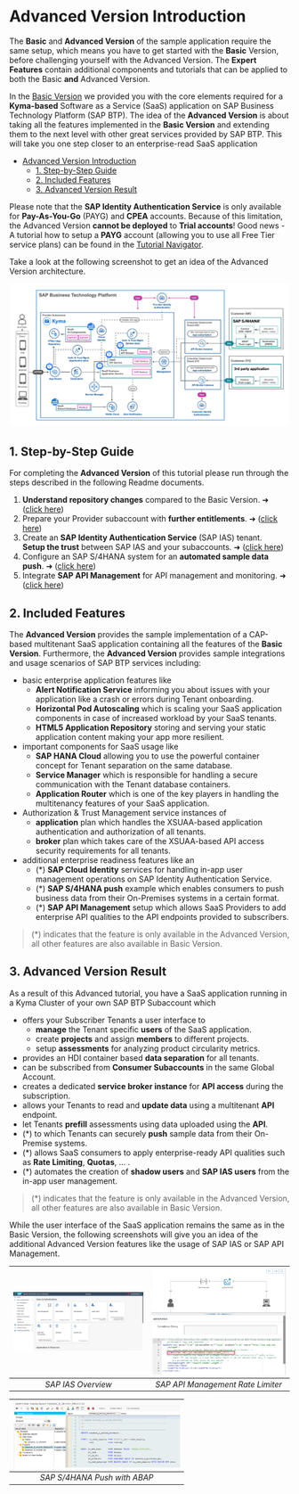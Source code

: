 # Advanced Version Introduction

The **Basic** and **Advanced Version** of the sample application require the same setup, which means you have to get started with the **Basic** Version, before challenging yourself with the Advanced Version. The **Expert Features** contain additional components and tutorials that can be applied to both the Basic **and** Advanced Version.

In the [Basic Version](../../2-basic/0-introduction-basic-version/README.md) we provided you with the core elements required for a **Kyma-based** Software as a Service (SaaS) application on SAP Business Technology Platform (SAP BTP). The idea of the **Advanced Version** is about taking all the features implemented in the **Basic Version** and extending them to the next level with other great services provided by SAP BTP. This will take you one step closer to an enterprise-read SaaS application

- [Advanced Version Introduction](#advanced-version-introduction)
  - [1. Step-by-Step Guide](#1-step-by-step-guide)
  - [2. Included Features](#2-included-features)
  - [3. Advanced Version Result](#3-advanced-version-result)

Please note that the **SAP Identity Authentication Service** is only available for **Pay-As-You-Go** (PAYG) and **CPEA** accounts. Because of this limitation, the Advanced Version **cannot be deployed** to **Trial accounts**! Good news - A tutorial how to setup a **PAYG** account (allowing you to use all Free Tier service plans) can be found in the [Tutorial Navigator](https://developers.sap.com/tutorials/btp-free-tier-account.html).

Take a look at the following screenshot to get an idea of the Advanced Version architecture.

[<img src="./images/App_Architecture_Advanced.png" width="700"/>](./images/App_Architecture_Advanced.png?raw=true)


## 1. Step-by-Step Guide

For completing the **Advanced Version** of this tutorial please run through the steps described in the following Readme documents. 

1. **Understand repository changes** compared to the Basic Version. ➜ ([click here](../1-understand-repo-structure/README.md))
2. Prepare your Provider subaccount with **further entitlements**. ➜ ([click here](../2-prepare-provider-subaccount/README.md))
3. Create an **SAP Identity Authentication Service** (SAP IAS) tenant. <br>
   **Setup the trust** between SAP IAS and your subaccounts. ➜ ([click here](../3-central-user-management-ias/README.md))
4. Configure an SAP S/4HANA system for an **automated sample data push**. ➜ ([click here](../7-push-data-s4hana-system/README.md))
5. Integrate **SAP API Management** for API management and monitoring. ➜ ([click here](../8-integrate-sap-api-management/README.md))



## 2. Included Features

The **Advanced Version** provides the sample implementation of a CAP-based multitenant SaaS application containing all the features of the **Basic Version**. 
Furthermore, the **Advanced Version** provides sample integrations and usage scenarios of SAP BTP services including:

- basic enterprise application features like
    - **Alert Notification Service** informing you about issues with your application like a crash or errors during Tenant onboarding.
    - **Horizontal Pod Autoscaling** which is scaling your SaaS application components in case of increased workload by your SaaS tenants.
    - **HTML5 Application Repository** storing and serving your static application content making your app more resilient.
- important components for SaaS usage like
    - **SAP HANA Cloud** allowing you to use the powerful container concept for Tenant separation on the same database.
    - **Service Manager** which is responsible for handling a secure communication with the Tenant database containers.
    - **Application Router** which is one of the key players in handling the multitenancy features of your SaaS application.
- Authorization & Trust Management service instances of
    - **application** plan which handles the XSUAA-based application authentication and authorization of all tenants.
    - **broker** plan which takes care of the XSUAA-based API access security requirements for all tenants.
- additional enterprise readiness features like an
    - (*) **SAP Cloud Identity** services for handling in-app user management operations on SAP Identity Authentication Service.
    - (*) **SAP S/4HANA push** example which enables consumers to push business data from their On-Premises systems in a certain format.
    - (*) **SAP API Management** setup which allows SaaS Providers to add enterprise API qualities to the API endpoints provided to subscribers.

> (*) indicates that the feature is only available in the Advanced Version, all other features are also available in Basic Version.


## 3. Advanced Version Result

As a result of this Advanced tutorial, you have a SaaS application running in a Kyma Cluster of your own SAP BTP Subaccount which 

- offers your Subscriber Tenants a user interface to
    - **manage** the Tenant specific **users** of the SaaS application.
    - create **projects** and assign **members** to different projects.
    - setup **assessments** for analyzing product circularity metrics.
- provides an HDI container based **data separation** for all tenants.
- can be subscribed from **Consumer Subaccounts** in the same Global Account.
- creates a dedicated **service broker instance** for **API access** during the subscription.
- allows your Tenants to read and **update data** using a multitenant **API** endpoint.
- let Tenants **prefill** assessments using data uploaded using the **API**.
- (*) to which Tenants can securely **push** sample data from their On-Premise systems.
- (*) allows SaaS consumers to apply enterprise-ready API qualities such as **Rate Limiting**, **Quotas**, ... .
- (*) automates the creation of **shadow users** and **SAP IAS users** from the in-app user management.

> (*) indicates that the feature is only available in the Advanced Version, all other features are also available in Basic Version.

While the user interface of the SaaS application remains the same as in the Basic Version, the following screenshots will give you an idea of the additional Advanced Version features like the usage of SAP IAS or SAP API Management.

| [<img src="./images/IAS_Overview.png" width="300" alt="SAP IAS Overview"/>](./images/IAS_Overview.png?raw=true) |  [<img src="./images/API_SpikeArrest.png" width="300" alt="SAP API Management Spike Arrest"/>](./images/API_SpikeArrest.png?raw=true)
|:----------------: | :----------------: | 
| *SAP IAS Overview* | *SAP API Management Rate Limiter* | 

| [<img src="./images/S4_Push.png" width="300" alt="SAP S/4HANA Push with ABAP"/>](./images/S4_Push.png?raw=true) |
|:----------------: | 
| *SAP S/4HANA Push with ABAP* | 